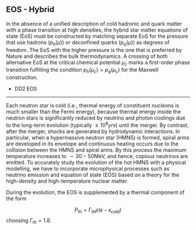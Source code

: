 ## EOS - Hybrid

In the absence of a unified description of cold hadronic and quark matter with a phase transition at high densities, the hybrid star matter equations of state (EoS) must be constructed by matching separate EoS for the pressure that use hadrons ($p_{h}(\mu)$) or deconfined quarks ($p_{q}(\mu)$) as degrees of freedom. The EoS with the higher pressure is the one that is preferred by Nature and describes the bulk thermodynamics. A crossing of both alternative EoS at the critical chemical potential $\mu_{c}$ marks a first-order phase transition fulfilling the condition $p_{h}\left(\mu_{c}\right)=p_{q}\left(\mu_{c}\right)$ for the Maxwell construction.


- DD2 EOS

___

Each neutron star is cold (i.e., thermal energy of constituent nucleons is much smaller than the Fermi energy), because thermal energy inside the neutron stars is significantly reduced by neutrino and photon coolings due to the long-term evolution (typically $\geq 10^{8} yrs$) until the merger. By contrast, after the merger, shocks are generated by hydrodynamic interactions. In particular, when a hypermassive neutron star (HMNS) is formed, spiral arms are developed in its envelope and continuous heating occurs due to the collision between the HMNS and spiral arms. By this process the maximum temperature increases to $\sim 30-50 \mathrm{MeV}$, and hence, copious neutrinos are emitted. To accurately study the evolution of the hot HMNS with a physical modelling, we have to incorporate microphysical processes such as neutrino emission and equation of state (EOS) based on a theory for the high-density and high-temperature nuclear matter.


During the evolution, the EOS is supplemented by a thermal component of the form

$$
P_{\mathrm{th}}=\Gamma_{\mathrm{th}} \rho\left(\epsilon-\epsilon_{\mathrm{cold}}\right)
$$
choosing $\Gamma_{\mathrm{th}}=1.8$.


